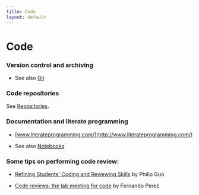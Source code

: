 ```yaml
---
title: Code
layout: default
---
```



# Code 

### Version control and archiving

 - See also [Git](git.html)

### Code repositories

See [Repositories](repositories.html).

### Documentation and literate programming

 - [www.literateprogramming.com/](http://www.literateprogramming.com/)

 - See also [Notebooks](notebooks.html)


### Some tips on performing code review:

 - [Refining Students' Coding and Reviewing Skills](http://cacm.acm.org/magazines/2014/9/177929-refining-students-coding-and-reviewing-skills/fulltext)
   by Philip Guo


 - [Code reviews: the lab meeting for code](http://fperez.org/py4science/code_reviews.html)
   by Fernando Perez
